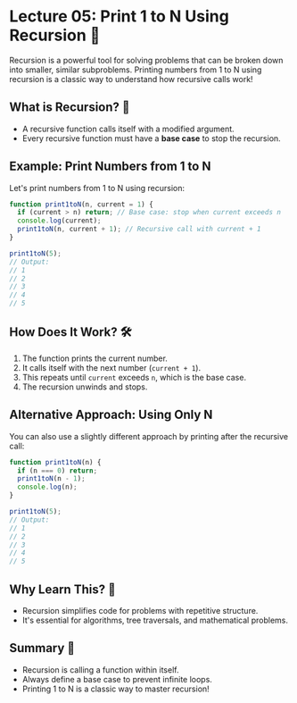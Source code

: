 # Lecture 05: Print 1 to N Using Recursion 🔢

Recursion is a powerful tool for solving problems that can be broken down into smaller, similar subproblems. Printing numbers from 1 to N using recursion is a classic way to understand how recursive calls work!

## What is Recursion? 🤔

- A recursive function calls itself with a modified argument.
- Every recursive function must have a **base case** to stop the recursion.

## Example: Print Numbers from 1 to N

Let's print numbers from 1 to N using recursion:

```javascript
function print1toN(n, current = 1) {
  if (current > n) return; // Base case: stop when current exceeds n
  console.log(current);
  print1toN(n, current + 1); // Recursive call with current + 1
}

print1toN(5);
// Output:
// 1
// 2
// 3
// 4
// 5
```

## How Does It Work? 🛠️

1. The function prints the current number.
2. It calls itself with the next number (`current + 1`).
3. This repeats until `current` exceeds `n`, which is the base case.
4. The recursion unwinds and stops.

## Alternative Approach: Using Only N

You can also use a slightly different approach by printing after the recursive call:

```javascript
function print1toN(n) {
  if (n === 0) return;
  print1toN(n - 1);
  console.log(n);
}

print1toN(5);
// Output:
// 1
// 2
// 3
// 4
// 5
```

## Why Learn This? 🌱

- Recursion simplifies code for problems with repetitive structure.
- It's essential for algorithms, tree traversals, and mathematical problems.

## Summary 🎉

- Recursion is calling a function within itself.
- Always define a base case to prevent infinite loops.
- Printing 1 to N is a classic way to master recursion!